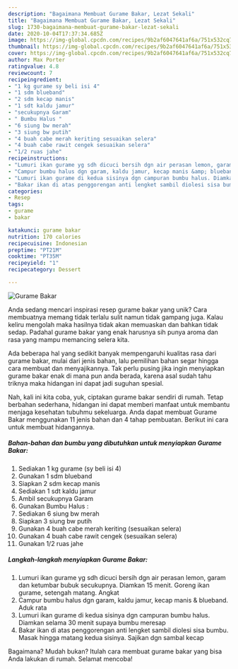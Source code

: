 ```yaml
---
description: "Bagaimana Membuat Gurame Bakar, Lezat Sekali"
title: "Bagaimana Membuat Gurame Bakar, Lezat Sekali"
slug: 1730-bagaimana-membuat-gurame-bakar-lezat-sekali
date: 2020-10-04T17:37:34.685Z
image: https://img-global.cpcdn.com/recipes/9b2af6047641af6a/751x532cq70/gurame-bakar-foto-resep-utama.jpg
thumbnail: https://img-global.cpcdn.com/recipes/9b2af6047641af6a/751x532cq70/gurame-bakar-foto-resep-utama.jpg
cover: https://img-global.cpcdn.com/recipes/9b2af6047641af6a/751x532cq70/gurame-bakar-foto-resep-utama.jpg
author: Max Porter
ratingvalue: 4.8
reviewcount: 7
recipeingredient:
- "1 kg gurame sy beli isi 4"
- "1 sdm blueband"
- "2 sdm kecap manis"
- "1 sdt kaldu jamur"
- "secukupnya Garam"
- " Bumbu Halus "
- "6 siung bw merah"
- "3 siung bw putih"
- "4 buah cabe merah keriting sesuaikan selera"
- "4 buah cabe rawit cengek sesuaikan selera"
- "1/2 ruas jahe"
recipeinstructions:
- "Lumuri ikan gurame yg sdh dicuci bersih dgn air perasan lemon, garam dan ketumbar bubuk secukupnya. Diamkan 15 menit. Goreng ikan gurame, setengah matang. Angkat"
- "Campur bumbu halus dgn garam, kaldu jamur, kecap manis &amp; blueband. Aduk rata"
- "Lumuri ikan gurame di kedua sisinya dgn campuran bumbu halus. Diamkan selama 30 menit supaya bumbu meresap"
- "Bakar ikan di atas penggorengan anti lengket sambil diolesi sisa bumbu. Masak hingga matang kedua sisinya. Sajikan dgn sambal kecap"
categories:
- Resep
tags:
- gurame
- bakar

katakunci: gurame bakar 
nutrition: 170 calories
recipecuisine: Indonesian
preptime: "PT21M"
cooktime: "PT35M"
recipeyield: "1"
recipecategory: Dessert

---
```



![Gurame Bakar](https://img-global.cpcdn.com/recipes/9b2af6047641af6a/751x532cq70/gurame-bakar-foto-resep-utama.jpg)

Anda sedang mencari inspirasi resep gurame bakar yang unik? Cara membuatnya memang tidak terlalu sulit namun tidak gampang juga. Kalau keliru mengolah maka hasilnya tidak akan memuaskan dan bahkan tidak sedap. Padahal gurame bakar yang enak harusnya sih punya aroma dan rasa yang mampu memancing selera kita.



Ada beberapa hal yang sedikit banyak mempengaruhi kualitas rasa dari gurame bakar, mulai dari jenis bahan, lalu pemilihan bahan segar hingga cara membuat dan menyajikannya. Tak perlu pusing jika ingin menyiapkan gurame bakar enak di mana pun anda berada, karena asal sudah tahu triknya maka hidangan ini dapat jadi suguhan spesial.


Nah, kali ini kita coba, yuk, ciptakan gurame bakar sendiri di rumah. Tetap berbahan sederhana, hidangan ini dapat memberi manfaat untuk membantu menjaga kesehatan tubuhmu sekeluarga. Anda dapat membuat Gurame Bakar menggunakan 11 jenis bahan dan 4 tahap pembuatan. Berikut ini cara untuk membuat hidangannya.

<!--inarticleads1-->

##### Bahan-bahan dan bumbu yang dibutuhkan untuk menyiapkan Gurame Bakar:

1. Sediakan 1 kg gurame (sy beli isi 4)
1. Gunakan 1 sdm blueband
1. Siapkan 2 sdm kecap manis
1. Sediakan 1 sdt kaldu jamur
1. Ambil secukupnya Garam
1. Gunakan  Bumbu Halus :
1. Sediakan 6 siung bw merah
1. Siapkan 3 siung bw putih
1. Gunakan 4 buah cabe merah keriting (sesuaikan selera)
1. Gunakan 4 buah cabe rawit cengek (sesuaikan selera)
1. Gunakan 1/2 ruas jahe




<!--inarticleads2-->

##### Langkah-langkah menyiapkan Gurame Bakar:

1. Lumuri ikan gurame yg sdh dicuci bersih dgn air perasan lemon, garam dan ketumbar bubuk secukupnya. Diamkan 15 menit. Goreng ikan gurame, setengah matang. Angkat
1. Campur bumbu halus dgn garam, kaldu jamur, kecap manis &amp; blueband. Aduk rata
1. Lumuri ikan gurame di kedua sisinya dgn campuran bumbu halus. Diamkan selama 30 menit supaya bumbu meresap
1. Bakar ikan di atas penggorengan anti lengket sambil diolesi sisa bumbu. Masak hingga matang kedua sisinya. Sajikan dgn sambal kecap




Bagaimana? Mudah bukan? Itulah cara membuat gurame bakar yang bisa Anda lakukan di rumah. Selamat mencoba!
